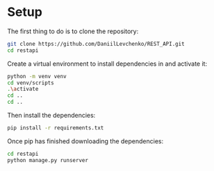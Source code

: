 # Setup

The first thing to do is to clone the repository:

```sh
git clone https://github.com/DaniilLevchenko/REST_API.git
cd restapi
```

Create a virtual environment to install dependencies in and activate it:

```sh
python -m venv venv
cd venv/scripts
.\activate
cd ..
cd ..
```

Then install the dependencies:
```sh
pip install -r requirements.txt
```

Once pip has finished downloading the dependencies:
```sh
cd restapi
python manage.py runserver
```